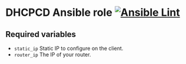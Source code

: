 # DHCPCD Ansible role [![Ansible Lint](https://github.com/namelivia/ansible-dhcpcd/actions/workflows/ansible-lint.yml/badge.svg)](https://github.com/namelivia/ansible-dhcpcd/actions/workflows/ansible-lint.yml)

## Required variables
 - `static_ip` Static IP to configure on the client.
 - `router_ip` The IP of your router.
